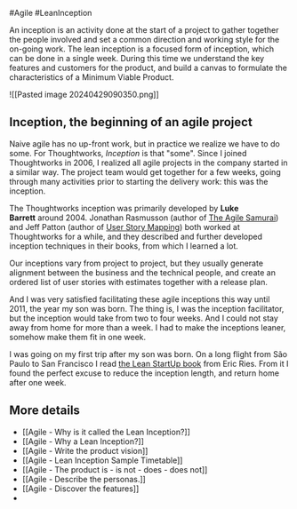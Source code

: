 #Agile #LeanInception

An inception is an activity done at the start of a project to gather together the people involved and set a common direction and working style for the on-going work. The lean inception is a focused form of inception, which can be done in a single week. During this time we understand the key features and customers for the product, and build a canvas to formulate the characteristics of a Minimum Viable Product.

![[Pasted image 20240429090350.png]]

## Inception, the beginning of an agile project

Naive agile has no up-front work, but in practice we realize we have to do some. For Thoughtworks, _Inception_ is that "some". Since I joined Thoughtworks in 2006, I realized all agile projects in the company started in a similar way. The project team would get together for a few weeks, going through many activities prior to starting the delivery work: this was the inception.

The Thoughtworks inception was primarily developed by **Luke Barrett** around 2004. Jonathan Rasmusson (author of [The Agile Samurai](https://www.amazon.com/gp/product/1934356581/ref=as_li_tl?ie=UTF8&camp=1789&creative=9325&creativeASIN=1934356581&linkCode=as2&tag=martinfowlerc-20)) and Jeff Patton (author of [User Story Mapping](https://www.amazon.com/gp/product/1491904909/ref=as_li_tl?ie=UTF8&camp=1789&creative=9325&creativeASIN=1491904909&linkCode=as2&tag=martinfowlerc-20)) both worked at Thoughtworks for a while, and they described and further developed inception techniques in their books, from which I learned a lot.

Our inceptions vary from project to project, but they usually generate alignment between the business and the technical people, and create an ordered list of user stories with estimates together with a release plan.

And I was very satisfied facilitating these agile inceptions this way until 2011, the year my son was born. The thing is, I was the inception facilitator, but the inception would take from two to four weeks. And I could not stay away from home for more than a week. I had to make the inceptions leaner, somehow make them fit in one week.

I was going on my first trip after my son was born. On a long flight from São Paulo to San Francisco I read [the Lean StartUp book](https://www.amazon.com/gp/product/0307887898/ref=as_li_tl?ie=UTF8&camp=1789&creative=9325&creativeASIN=0307887898&linkCode=as2&tag=martinfowlerc-20) from Eric Ries. From it I found the perfect excuse to reduce the inception length, and return home after one week.

## More details
- [[Agile - Why is it called the Lean Inception?]]
- [[Agile - Why a Lean Inception?]]
- [[Agile - Write the product vision]]
- [[Agile - Lean Inception Sample Timetable]]
- [[Agile - The product is - is not - does - does not]]
- [[Agile - Describe the personas.]]
- [[Agile - Discover the features]]
- 